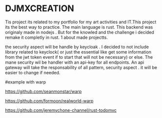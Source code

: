 # DJMXCREATION

Tis project its related to my portfolio for my art activities and IT.This project its the best way to practice. The main language is rust.
This backend was originaly made in nodejs . But for the knowled and the challenge i decided remake it completly in rust.
1 about made
projectts.

the security aspect will be handle by keycloak . I decided to not include library related to keyclock( or just the essential like get some information from the jwt token event if to start that will not be necessary) or else. The mane security wil be handler with an api-key for all endpoints. 
An api gateway will take the responsability of all pattern, security aspect . it will be easier to change if needed.

#example with warp

https://github.com/seanmonstar/warp

https://github.com/formoon/realworld-warp

https://github.com/jeremychone-channel/rust-todomvc


